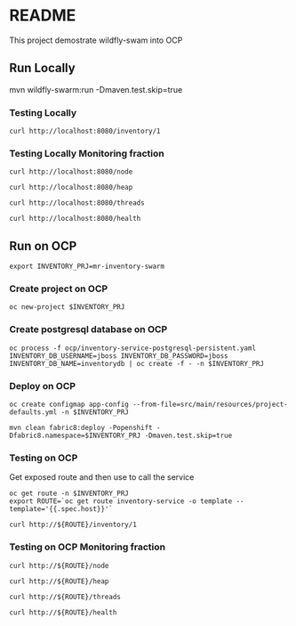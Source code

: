 # README

This project demostrate wildfly-swam into OCP

## Run Locally
mvn wildfly-swarm:run -Dmaven.test.skip=true

### Testing Locally
```
curl http://localhost:8080/inventory/1
```
### Testing Locally Monitoring fraction
```
curl http://localhost:8080/node
```
```
curl http://localhost:8080/heap
```
```
curl http://localhost:8080/threads
```
```
curl http://localhost:8080/health
```

## Run on OCP
```
export INVENTORY_PRJ=mr-inventory-swarm 
```

### Create project on OCP
```
oc new-project $INVENTORY_PRJ
```

### Create postgresql database on OCP
```
oc process -f ocp/inventory-service-postgresql-persistent.yaml INVENTORY_DB_USERNAME=jboss INVENTORY_DB_PASSWORD=jboss INVENTORY_DB_NAME=inventorydb | oc create -f - -n $INVENTORY_PRJ
```

### Deploy on OCP

```
oc create configmap app-config --from-file=src/main/resources/project-defaults.yml -n $INVENTORY_PRJ
```
```
mvn clean fabric8:deploy -Popenshift -Dfabric8.namespace=$INVENTORY_PRJ -Dmaven.test.skip=true
```

### Testing on OCP
Get exposed route and then use to call the service
```
oc get route -n $INVENTORY_PRJ
export ROUTE=`oc get route inventory-service -o template --template='{{.spec.host}}'`
```
```
curl http://${ROUTE}/inventory/1
```

### Testing on OCP Monitoring fraction
```
curl http://${ROUTE}/node
```
```
curl http://${ROUTE}/heap
```
```
curl http://${ROUTE}/threads
```
```
curl http://${ROUTE}/health
```